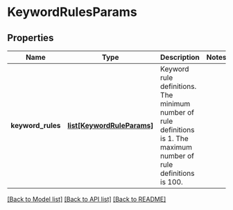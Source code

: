 # KeywordRulesParams

## Properties
Name | Type | Description | Notes
------------ | ------------- | ------------- | -------------
**keyword_rules** | [**list[KeywordRuleParams]**](KeywordRuleParams.md) | Keyword rule definitions. The minimum number of rule definitions is 1. The maximum number of rule definitions is 100. | 

[[Back to Model list]](../README.md#documentation-for-models) [[Back to API list]](../README.md#documentation-for-api-endpoints) [[Back to README]](../README.md)


